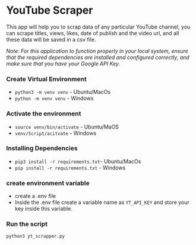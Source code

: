 # YouTube Scraper


This app will help you to scrap data of any particular YouTube channel, you can scrape titles, views, likes, date of publish and the video url, and all these data will be saved in a csv file.


*Note: For this application to function properly in your local system, ensure that the required dependencies are installed and configured correctly, and make sure that you have your Google API Key.*

### Create Virtual Environment 
- `python3 -m venv venv` - Ubuntu/MacOs
- `python -m venv venv` - Windows

### Activate the environment
- `source venv/bin/activate`  - Ubuntu/MaOS
- `venv/Script/acitvate` - Windows

### Installing Dependencies
- `pip3 install -r requirements.txt`- Ubuntu/MacOs
- `pip install -r requirements.txt` - Windows

### create environment variable
- create a .env file
- Inside the .env file create a variable name as `YT_API_KEY` and store your key inside this variable.


### Run the script
`python3 yt_scrapper.py`

